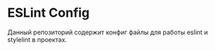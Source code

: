 
# ESLint Config

Данный репозиторий содержит конфиг файлы для работы eslint и stylelint в проектах.
